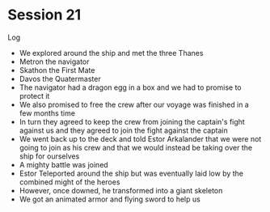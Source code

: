 # Session 21

Log

* We explored around the ship and met the three Thanes  
* Metron the navigator  
* Skathon the First Mate  
* Davos the Quatermaster  
* The navigator had a dragon egg in a box and we had to promise to protect it  
* We also promised to free the crew after our voyage was finished in a few months time  
* In turn they agreed to keep the crew from joining the captain's fight against us and they agreed to join the fight against the captain  
* We went back up to the deck and told Estor Arkalander that we were not going to join as his crew and that we would instead be taking over the ship for ourselves  
* A mighty battle was joined  
* Estor Teleported around the ship but was eventually laid low by the combined might of the heroes  
* However, once downed, he transformed into a giant skeleton  
* We got an animated armor and flying sword to help us
